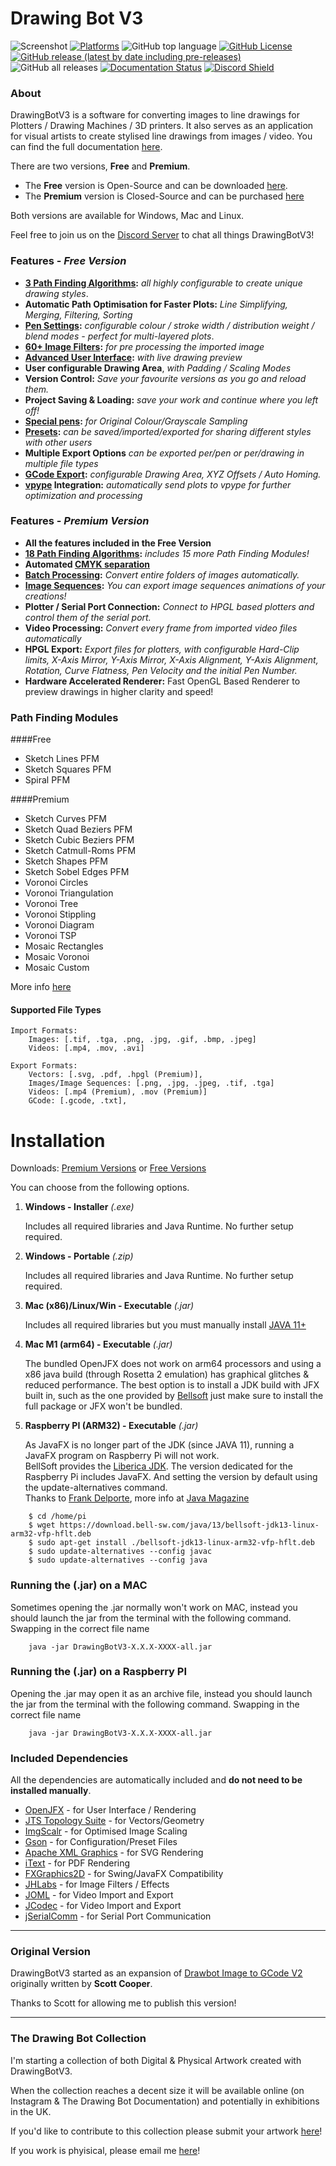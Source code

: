 # Drawing Bot V3

![Screenshot](https://github.com/SonarSonic/Drawbot_image_to_gcode_v3/blob/master/images/ScreenshotV101.PNG?raw=true)
[![Platforms](https://img.shields.io/badge/platform-Windows%2C%20Mac%2C%20Linux-green?style=flat-square)](https://github.com/SonarSonic/DrawingBotV3#installation)
![GitHub top language](https://img.shields.io/github/languages/top/SonarSonic/DrawingBotV3?style=flat-square)
[![GitHub License](https://img.shields.io/github/license/SonarSonic/DrawingBotV3?style=flat-square)](https://github.com/SonarSonic/DrawingBotV3/blob/master/LICENSE)
[![GitHub release (latest by date including pre-releases)](https://img.shields.io/github/v/release/SonarSonic/DrawingBotV3?include_prereleases&style=flat-square)](https://github.com/SonarSonic/DrawingBotV3/releases/latest)
![GitHub all releases](https://img.shields.io/github/downloads/SonarSonic/DrawingBotV3/total?style=flat-square)
[![Documentation Status](https://readthedocs.org/projects/drawingbotv3/badge/?version=latest)](https://drawingbotv3.readthedocs.io/en/latest/?badge=latest)
[![Discord Shield](https://discordapp.com/api/guilds/929089222118359100/widget.png?style=shield)](https://discord.com/invite/pwNdjYxrM9)


### About

DrawingBotV3 is a software for converting images to line drawings for Plotters / Drawing Machines / 3D printers. It also serves as an application for visual artists to create stylised line drawings from images / video. You can find the full documentation [here](https://drawingbotv3.readthedocs.io/en/latest/). 

There are two versions, **Free** and **Premium**. 
- The **Free** version is Open-Source and can be downloaded [here](https://github.com/SonarSonic/DrawingBotV3/releases/latest). 
- The **Premium** version is Closed-Source and can be purchased [here](http://drawingbotv3.ollielansdell.co.uk/downloads/)

Both versions are available for Windows, Mac and Linux.

Feel free to join us on the [Discord Server](https://discord.com/invite/pwNdjYxrM9) to chat all things DrawingBotV3!

### Features - *Free Version*
-  **[3 Path Finding Algorithms](https://drawingbotv3.readthedocs.io/en/latest/pfms.html):** *all highly configurable to create unique drawing styles*.
-  **Automatic Path Optimisation for Faster Plots:** *Line Simplifying, Merging, Filtering, Sorting*
-  **[Pen Settings](https://drawingbotv3.readthedocs.io/en/latest/pensettings.html):** *configurable colour / stroke width / distribution weight / blend modes - perfect for multi-layered plots*.
-  **[60+ Image Filters](https://drawingbotv3.readthedocs.io/en/latest/preprocessing.html):** *for pre processing the imported image*
-  **[Advanced User Interface](https://drawingbotv3.readthedocs.io/en/latest/userinterface.html):** *with live drawing preview* 
-  **User configurable Drawing Area**, *with Padding / Scaling Modes*
-  **Version Control:** *Save your favourite versions as you go and reload them.*
-  **Project Saving & Loading:** *save your work and continue where you left off!* 
-  **[Special pens](https://drawingbotv3.readthedocs.io/en/latest/pensettings.html#special-drawing-pens):** *for Original Colour/Grayscale Sampling*
-  **[Presets](https://drawingbotv3.readthedocs.io/en/latest/presets.html):** *can be saved/imported/exported for sharing different styles with other users*
-  **Multiple Export Options** *can be exported per/pen or per/drawing in multiple file types*
-  **[GCode Export](https://drawingbotv3.readthedocs.io/en/latest/exportsettings.html#gcode-settings):** *configurable Drawing Area, XYZ Offsets / Auto Homing.*
-  **[vpype](https://github.com/abey79/vpype) Integration:** *automatically send plots to vpype for further optimization and processing*

### Features - *Premium Version*
-  **All the features included in the Free Version**
-  **[18 Path Finding Algorithms](https://drawingbotv3.readthedocs.io/en/latest/pfms.html):** *includes 15 more Path Finding Modules!*
-  **Automated [CMYK separation](https://drawingbotv3.readthedocs.io/en/latest/cmyk.html)**
-  **[Batch Processing](https://drawingbotv3.readthedocs.io/en/latest/batchprocessing.html):** *Convert entire folders of images automatically.*
-  **[Image Sequences](https://drawingbotv3.readthedocs.io/en/latest/exportsettings.html#image-sequence-settings):** *You can export image sequences animations of your creations!*
-  **Plotter / Serial Port Connection:** *Connect to HPGL based plotters and control them of the serial port.*
-  **Video Processing:** *Convert every frame from imported video files automatically*
-  **HPGL Export:** *Export files for plotters, with configurable Hard-Clip limits, X-Axis Mirror, Y-Axis Mirror, X-Axis Alignment, Y-Axis Alignment, Rotation, Curve Flatness, Pen Velocity and the initial Pen Number.*
-  **Hardware Accelerated Renderer:** Fast OpenGL Based Renderer to preview drawings in higher clarity and speed!

### Path Finding Modules

####Free
- Sketch Lines PFM
- Sketch Squares PFM
- Spiral PFM
  
####Premium
- Sketch Curves PFM 
- Sketch Quad Beziers PFM
- Sketch Cubic Beziers PFM
- Sketch Catmull-Roms PFM
- Sketch Shapes PFM
- Sketch Sobel Edges PFM
- Voronoi Circles
- Voronoi Triangulation
- Voronoi Tree
- Voronoi Stippling
- Voronoi Diagram
- Voronoi TSP
- Mosaic Rectangles
- Mosaic Voronoi
- Mosaic Custom

More info [here](https://drawingbotv3.readthedocs.io/en/latest/pfms.html)

#### Supported File Types

```text
Import Formats: 
    Images: [.tif, .tga, .png, .jpg, .gif, .bmp, .jpeg] 
    Videos: [.mp4, .mov, .avi]
       
Export Formats: 
    Vectors: [.svg, .pdf, .hpgl (Premium)],
    Images/Image Sequences: [.png, .jpg, .jpeg, .tif, .tga]
    Videos: [.mp4 (Premium), .mov (Premium)]
    GCode: [.gcode, .txt],    
```

# Installation

Downloads: [Premium Versions](http://drawingbotv3.ollielansdell.co.uk/downloads/) or [Free Versions](https://github.com/SonarSonic/DrawingBotV3/releases/latest)

You can choose from the following options.

1) **Windows - Installer** _(.exe)_
        
   Includes all required libraries and Java Runtime. No further setup required.
   
2) **Windows - Portable** _(.zip)_
   
   Includes all required libraries and Java Runtime. No further setup required.

3) **Mac (x86)/Linux/Win - Executable** _(.jar)_ 

   Includes all required libraries but you must manually install [JAVA 11+](https://www.oracle.com/java/technologies/javase-downloads.html)
   
4) **Mac M1 (arm64) - Executable** _(.jar)_ 

   The bundled OpenJFX does not work on arm64 processors and using a x86 java build (through Rosetta 2 emulation) has graphical glitches & reduced performance. 
   The best option is to install a JDK build with JFX built in, such as the one provided by [Bellsoft](https://github.com/bell-sw/homebrew-liberica) just make sure to install the full package or JFX won't be bundled.

5) **Raspberry PI (ARM32) - Executable** _(.jar)_ 

   As JavaFX is no longer part of the JDK (since JAVA 11), running a JavaFX program on Raspberry Pi will not work.<br>
   BellSoft provides the [Liberica JDK](https://bell-sw.com/pages/downloads/#/java-11-lts). The version dedicated for the Raspberry Pi includes JavaFX. And setting the version by default using the update-alternatives command.<br>
   Thanks to [Frank Delporte](https://github.com/FDelporte), more info at [Java Magazine](https://blogs.oracle.com/javamagazine/getting-started-with-javafx-on-raspberry-pi)
```text
    $ cd /home/pi 
    $ wget https://download.bell-sw.com/java/13/bellsoft-jdk13-linux-arm32-vfp-hflt.deb 
    $ sudo apt-get install ./bellsoft-jdk13-linux-arm32-vfp-hflt.deb 
    $ sudo update-alternatives --config javac 
    $ sudo update-alternatives --config java
```

### Running the (.jar) on a MAC

Sometimes opening the .jar normally won't work on MAC, instead you should launch the jar from the terminal with the following command. Swapping in the correct file name
```text
    java -jar DrawingBotV3-X.X.X-XXXX-all.jar
```
### Running the (.jar) on a Raspberry PI

Opening the .jar may open it as an archive file, instead you should launch the jar from the terminal with the following command. Swapping in the correct file name
```text
    java -jar DrawingBotV3-X.X.X-XXXX-all.jar
```

### Included Dependencies

All the dependencies are automatically included and **do not need to be installed manually**.

- [OpenJFX](https://github.com/openjdk/jfx) - for User Interface / Rendering
- [JTS Topology Suite](https://github.com/locationtech/jts) - for Vectors/Geometry
- [ImgScalr](https://github.com/rkalla/imgscalr) - for Optimised Image Scaling
- [Gson](https://github.com/google/gson) - for Configuration/Preset Files
- [Apache XML Graphics](https://github.com/apache/xmlgraphics-batik) - for SVG Rendering
- [iText](https://github.com/itext/itextpdf) - for PDF Rendering
- [FXGraphics2D](https://github.com/jfree/fxgraphics2d) - for Swing/JavaFX Compatibility
- [JHLabs](http://www.jhlabs.com/) - for Image Filters / Effects
- [JOML](https://github.com/jcodec/jcodec) - for Video Import and Export
- [JCodec](https://github.com/jcodec/jcodec) - for Video Import and Export
- [jSerialComm](https://github.com/Fazecast/jSerialComm) - for Serial Port Communication

---

### Original Version

DrawingBotV3 started as an expansion of [Drawbot Image to GCode V2](https://github.com/Scott-Cooper/Drawbot_image_to_gcode_v2) originally written by **Scott Cooper**.

Thanks to Scott for allowing me to publish this version!

---


### The Drawing Bot Collection

I'm starting a collection of both Digital & Physical Artwork created with DrawingBotV3.

When the collection reaches a decent size it will be available online (on Instagram & The Drawing Bot Documentation) and potentially in exhibitions in the UK.

If you'd like to contribute to this collection please submit your artwork [here](https://forms.gle/oJFs2f1ApejPdRyb6)!

If you work is phyisical, please email me [here](mailto:drawingbot@outlook.com?subject=[GitHub]%20Drawing%20Bot%20Collection%20Physical%20Artwork)!
